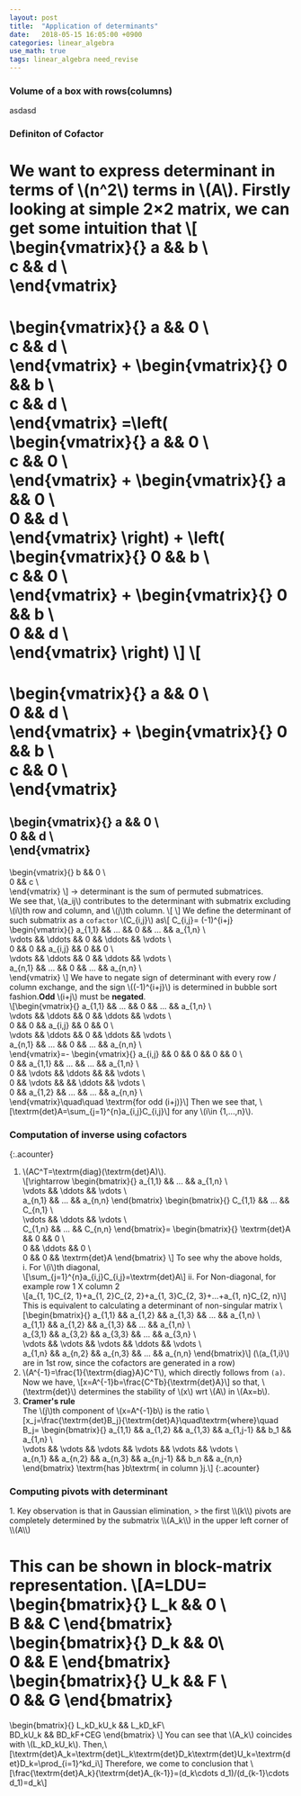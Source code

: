```yaml
---
layout: post
title:  "Application of determinants"
date:   2018-05-15 16:05:00 +0900
categories: linear_algebra
use_math: true
tags: linear_algebra need_revise
---
```


### Volume of a box with rows(columns)
asdasd

### Definiton of Cofactor
We want to express determinant in terms of \\(n^2\\) terms in \\(A\\). Firstly looking at simple 2×2 matrix, we can get some intuition that
\\[
\begin{vmatrix}{}
	a && b \\\
	c && d \\\
\end{vmatrix}
=
\begin{vmatrix}{}
	a && 0 \\\
	c && d \\\
\end{vmatrix}
+
\begin{vmatrix}{}
	0 && b \\\
	c && d \\\
\end{vmatrix}
=\left(
\begin{vmatrix}{}
	a && 0 \\\
	c && 0 \\\
\end{vmatrix}
+
\begin{vmatrix}{}
	a && 0 \\\
	0 && d \\\
\end{vmatrix}
\right)
+
\left(
\begin{vmatrix}{}
	0 && b \\\
	c && 0 \\\
\end{vmatrix}
+
\begin{vmatrix}{}
	0 && b \\\
	0 && d \\\
\end{vmatrix}
\right)
\\]
\\[
=
\begin{vmatrix}{}
	a && 0 \\\
	0 && d \\\
\end{vmatrix}
+
\begin{vmatrix}{}
	0 && b \\\
	c && 0 \\\
\end{vmatrix}
=
\begin{vmatrix}{}
	a && 0 \\\
	0 && d \\\
\end{vmatrix}
-
\begin{vmatrix}{}
	b && 0 \\\
	0 && c \\\
\end{vmatrix}
\\]
→ determinant is the sum of permuted submatrices.  
We see that, \\(a_ij\\) contributes to the determinant with submatrix excluding \\(i\\)th row and column, and \\(j\\)th column. 
\\[
\\]
We define the determinant of such submatrix as a `cofactor` \\(C_\{i,j\}\\) as\\[
C_\{i,j\}= (-1)^\{i+j\}
\begin{vmatrix}\{\}
	a_\{1,1\} && ...    && 0 			&& ...			&& a_\{1,n\}	\\\
	\vdots    && \ddots && 0 		 	&& \ddots 		&& \vdots  		\\\
	0 		  && 0 		&& a_\{i,j\} 	&& 0 			&& 0			\\\
	\vdots    && \ddots && 0 		 	&& \ddots 		&& 	\vdots 		\\\
	a_\{n,1\} && ... 	&& 0 		 	&& ...	 		&& a_\{n,n\} 	\\\
\end{vmatrix}
\\]
We have to negate sign of determinant with every row / column exchange, and the sign \\((-1)^\{i+j\}\\) is determined in bubble sort fashion.__Odd__ \\(i+j\\) must be __negated__.  
\\[\begin{vmatrix}\{\}
	a_\{1,1\} && ...    && 0 			&& ...			&& a_\{1,n\}	\\\
	\vdots    && \ddots && 0 		 	&& \ddots 		&& \vdots  		\\\
	0 		  && 0 		&& a_\{i,j\} 	&& 0 			&& 0			\\\
	\vdots    && \ddots && 0 		 	&& \ddots 		&& 	\vdots 		\\\
	a_\{n,1\} && ... 	&& 0 		 	&& ...	 		&& a_\{n,n\} 	\\\
\end{vmatrix}=-
\begin{vmatrix}\{\}
	a_\{i,j\} && 0	    	&& 0 		&& 0 		&& 0			\\\
	0    	  && a_\{1,1\} 	&& ...  	&&  ...		&&	a_\{1,n\}	\\\
	0 		  && \vdots 	&& \ddots	&& 			&&	\vdots 		\\\
	0 		  && \vdots 	&& 			&& \ddots	&&	\vdots 		\\\
	0		  && a_\{1,2\} 	&& ...	 	&& 	...		&& a_\{n,n\} 	\\\
\end{vmatrix}\quad\quad \textrm\{for odd (i+j)\}\\]
Then we see that, 
\\[\textrm\{det\}A=\sum_\{j=1\}^\{n\}a_\{i,j\}C_\{i,j\}\\]
for any \\(i\in \{1,...,n\}\\).


### Computation of inverse using cofactors
{:.acounter}
1. \\(AC^T=\textrm\{diag\}(\textrm\{det\}A)\\).  
\\[\rightarrow
\begin\{bmatrix\}\{\}
a_\{1,1\} && ... && a_\{1,n\} \\\
\vdots && \ddots && \vdots \\\
a_\{n,1\} && ... && a_\{n,n\} 
\end\{bmatrix\}
\begin\{bmatrix\}\{\}
C_\{1,1\} && ... && C_\{n,1\} \\\
\vdots && \ddots && \vdots \\\
C_\{1,n\} && ... && C_\{n,n\} 
\end\{bmatrix\}=
\begin\{bmatrix\}\{\}
\textrm\{det\}A && 0 && 0 \\\
0 && \ddots && 0 \\\
0 && 0 && \textrm\{det\}A 
\end\{bmatrix\}
\\]
To see why the above holds,  
i. For \\(i\\)th diagonal,  
\\[\sum_\{j=1\}^\{n\}a_\{i,j\}C_\{i,j\}=\textrm\{det\}A\\]
ii. For Non-diagonal, for example row 1 X column 2  
\\[a_\{1, 1\}C_\{2, 1\}+a_\{1, 2\}C_\{2, 2\}+a_\{1, 3\}C_\{2, 3\}+...+a_\{1, n\}C_\{2, n\}\\]
This is equivalent to calculating a determinant of non-singular matrix
\\[\begin\{bmatrix\}\{\}
a_\{1,1\} 	&& a_\{1,2\} && a_\{1,3\} && ... && a_\{1,n\} \\\
a_\{1,1\} 	&& a_\{1,2\} && a_\{1,3\} && ... && a_\{1,n\} \\\
a_\{3,1\} 	&& a_\{3,2\} && a_\{3,3\} && ... && a_\{3,n\} \\\
\vdots 		&& \vdots 	 && \vdots 	  && \ddots && \vdots \\\
a_\{1,n\} 	&& a_\{n,2\} && a_\{n,3\} && ... && a_\{n,n\}
\end\{bmatrix\}\\] (\\(a_\{1,i\}\\) are in 1st row, since the cofactors are generated in a row)
2. \\(A^\{-1\}=\frac\{1\}\{\textrm\{diag\}A\}C^T\\), which directly follows from `(a)`.  
Now we have,
\\[x=A^\{-1\}b=\frac\{C^Tb\}\{\textrm\{det\}A\}\\]
so that, \\(\textrm\{det\}\\) determines the stability of \\(x\\) wrt \\(A\\) in \\(Ax=b\\).
3. __Cramer's rule__  
The \\(j\\)th component of \\(x=A^\{-1\}b\\) is the ratio
\\[x_j=\frac\{\textrm\{det\}B_j\}\{\textrm\{det\}A\}\quad\textrm\{where\}\quad B_j=
\begin\{bmatrix\}\{\}
a_\{1,1\} 	&& a_\{1,2\} && a_\{1,3\} && a_\{1,j-1\} && b_1		&& a_\{1,n\} \\\
\vdots 		&& \vdots 	 && \vdots 	  && \vdots 	 && \vdots  && \vdots \\\
a_\{n,1\} 	&& a_\{n,2\} && a_\{n,3\} && a_\{n,j-1\} && b_n		&& a_\{n,n\}
\end\{bmatrix\}
\textrm\{has \}b\textrm\{ in column \}j.\\]
{:.acounter}


<h3 id="pivots_with_det">Computing pivots with determinant</h3>
1. Key observation is that in Gaussian elimination,
> the first \\(k\\) pivots are completely determined by the submatrix \\(A_k\\) in the upper left corner of \\(A\\)

This can be shown in block-matrix representation.
\\[A=LDU=
\begin\{bmatrix\}\{\}
L_k && 0 \\\
B && C
\end\{bmatrix\}
\begin\{bmatrix\}\{\}
D_k && 0\\\
0 && E
\end\{bmatrix\}
\begin\{bmatrix\}\{\}
U_k && F \\\
0 && G
\end\{bmatrix\}
=
\begin\{bmatrix\}\{\}
L_kD_kU_k && L_kD_kF\\\
BD_kU_k && BD_kF+CEG
\end\{bmatrix\}
\\] You can see that \\(A_k\\) coincides with \\(L_kD_kU_k\\). Then,\\[\textrm\{det\}A_k=\textrm\{det\}L_k\textrm\{det\}D_k\textrm\{det\}U_k=\textrm\{det\}D_k=\prod_\{i=1\}^kd_i\\]
Therefore, we come to conclusion that
\\[\frac\{\textrm\{det\}A_k\}\{\textrm\{det\}A_\{k-1\}\}=(d_k\cdots d_1)/(d_\{k-1\}\cdots d_1)=d_k\\]